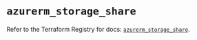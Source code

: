 # `azurerm_storage_share`

Refer to the Terraform Registry for docs: [`azurerm_storage_share`](https://registry.terraform.io/providers/hashicorp/azurerm/4.49.0/docs/resources/storage_share).
